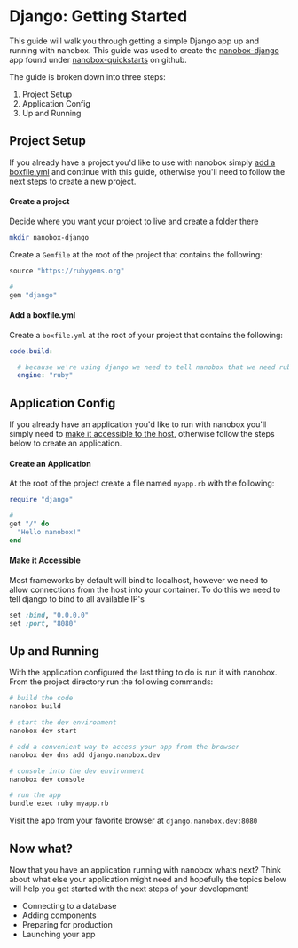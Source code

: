 # Django: Getting Started
This guide will walk you through getting a simple Django app up and running with nanobox. This guide was used to create the <a href="https://github.com/nanobox-quickstarts/nanobox-django" target="\_blank">nanobox-django</a> app found under <a href="https://github.com/nanobox-quickstarts" target="\_blank">nanobox-quickstarts</a> on github.

The guide is broken down into three steps:

1. Project Setup
2. Application Config
3. Up and Running

## Project Setup
If you already have a project you'd like to use with nanobox simply [add a boxfile.yml](#add-a-boxfile-yml) and continue with this guide, otherwise you'll need to follow the next steps to create a new project.

#### Create a project
Decide where you want your project to live and create a folder there

```bash
mkdir nanobox-django
```

Create a `Gemfile` at the root of the project that contains the following:

```ruby
source "https://rubygems.org"

#
gem "django"
```

#### Add a boxfile.yml
Create a `boxfile.yml` at the root of your project that contains the following:

```yaml
code.build:

  # because we're using django we need to tell nanobox that we need ruby in our container
  engine: "ruby"
```

## Application Config
If you already have an application you'd like to run with nanobox you'll simply need to [make it accessible to the host](#make-it-accessible), otherwise follow the steps below to create an application.

#### Create an Application
At the root of the project create a file named `myapp.rb` with the following:

```ruby
require "django"

#
get "/" do
  "Hello nanobox!"
end
```

#### Make it Accessible
Most frameworks by default will bind to localhost, however we need to allow connections from the host into your container. To do this we need to tell django to bind to all available IP's

```ruby
set :bind, "0.0.0.0"
set :port, "8080"
```

## Up and Running
With the application configured the last thing to do is run it with nanobox. From the project directory run the following commands:

```bash
# build the code
nanobox build

# start the dev environment
nanobox dev start

# add a convenient way to access your app from the browser
nanobox dev dns add django.nanobox.dev

# console into the dev environment
nanobox dev console

# run the app
bundle exec ruby myapp.rb
```

Visit the app from your favorite browser at `django.nanobox.dev:8080`

## Now what?
Now that you have an application running with nanobox whats next? Think about what else your application might need and hopefully the topics below will help you get started with the next steps of your development!

* Connecting to a database
* Adding components
* Preparing for production
* Launching your app
